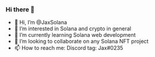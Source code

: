 ### Hi there 👋

- 👋 Hi, I’m @JaxSolana
- 👀 I’m interested in Solana and crypto in general
- 🌱 I’m currently learning Solana web development
- 💞️ I’m looking to collaborate on any Solana NFT project
- 📫 How to reach me: Discord tag: Jax#0235
